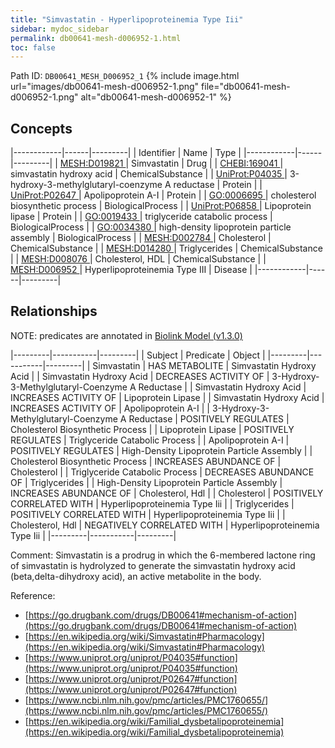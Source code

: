 ```yaml
---
title: "Simvastatin - Hyperlipoproteinemia Type Iii"
sidebar: mydoc_sidebar
permalink: db00641-mesh-d006952-1.html
toc: false 
---
```



Path ID: `DB00641_MESH_D006952_1`
{% include image.html url="images/db00641-mesh-d006952-1.png" file="db00641-mesh-d006952-1.png" alt="db00641-mesh-d006952-1" %}

## Concepts

|------------|------|---------|
| Identifier | Name | Type    |
|------------|------|---------|
| <a href="https://identifiers.org/MESH:D019821">MESH:D019821 </a> | Simvastatin | Drug |
| <a href="https://identifiers.org/CHEBI:169041">CHEBI:169041 </a> | simvastatin hydroxy acid | ChemicalSubstance |
| <a href="https://identifiers.org/UniProt:P04035">UniProt:P04035 </a> | 3-hydroxy-3-methylglutaryl-coenzyme A reductase | Protein |
| <a href="https://identifiers.org/UniProt:P02647">UniProt:P02647 </a> | Apolipoprotein A-I | Protein |
| <a href="https://identifiers.org/GO:0006695">GO:0006695 </a> | cholesterol biosynthetic process | BiologicalProcess |
| <a href="https://identifiers.org/UniProt:P06858">UniProt:P06858 </a> | Lipoprotein lipase | Protein |
| <a href="https://identifiers.org/GO:0019433">GO:0019433 </a> | triglyceride catabolic process | BiologicalProcess |
| <a href="https://identifiers.org/GO:0034380">GO:0034380 </a> | high-density lipoprotein particle assembly | BiologicalProcess |
| <a href="https://identifiers.org/MESH:D002784">MESH:D002784 </a> | Cholesterol | ChemicalSubstance |
| <a href="https://identifiers.org/MESH:D014280">MESH:D014280 </a> | Triglycerides | ChemicalSubstance |
| <a href="https://identifiers.org/MESH:D008076">MESH:D008076 </a> | Cholesterol, HDL | ChemicalSubstance |
| <a href="https://identifiers.org/MESH:D006952">MESH:D006952 </a> | Hyperlipoproteinemia Type III | Disease |
|------------|------|---------|

## Relationships


NOTE: predicates are annotated in <a href="https://github.com/biolink/biolink-model/releases/tag/v1.3.0">Biolink Model (v1.3.0)</a>

|---------|-----------|---------|
| Subject | Predicate | Object  |
|---------|-----------|---------|
| Simvastatin | HAS METABOLITE | Simvastatin Hydroxy Acid |
| Simvastatin Hydroxy Acid | DECREASES ACTIVITY OF | 3-Hydroxy-3-Methylglutaryl-Coenzyme A Reductase |
| Simvastatin Hydroxy Acid | INCREASES ACTIVITY OF | Lipoprotein Lipase |
| Simvastatin Hydroxy Acid | INCREASES ACTIVITY OF | Apolipoprotein A-I |
| 3-Hydroxy-3-Methylglutaryl-Coenzyme A Reductase | POSITIVELY REGULATES | Cholesterol Biosynthetic Process |
| Lipoprotein Lipase | POSITIVELY REGULATES | Triglyceride Catabolic Process |
| Apolipoprotein A-I | POSITIVELY REGULATES | High-Density Lipoprotein Particle Assembly |
| Cholesterol Biosynthetic Process | INCREASES ABUNDANCE OF | Cholesterol |
| Triglyceride Catabolic Process | DECREASES ABUNDANCE OF | Triglycerides |
| High-Density Lipoprotein Particle Assembly | INCREASES ABUNDANCE OF | Cholesterol, Hdl |
| Cholesterol | POSITIVELY CORRELATED WITH | Hyperlipoproteinemia Type Iii |
| Triglycerides | POSITIVELY CORRELATED WITH | Hyperlipoproteinemia Type Iii |
| Cholesterol, Hdl | NEGATIVELY CORRELATED WITH | Hyperlipoproteinemia Type Iii |
|---------|-----------|---------|

Comment: Simvastatin is a prodrug in which the 6-membered lactone ring of simvastatin is hydrolyzed to generate the simvastatin hydroxy acid (beta,delta-dihydroxy acid), an active metabolite in the body.

Reference: 
  - [https://go.drugbank.com/drugs/DB00641#mechanism-of-action](https://go.drugbank.com/drugs/DB00641#mechanism-of-action)
  - [https://en.wikipedia.org/wiki/Simvastatin#Pharmacology](https://en.wikipedia.org/wiki/Simvastatin#Pharmacology)
  - [https://www.uniprot.org/uniprot/P04035#function](https://www.uniprot.org/uniprot/P04035#function)
  - [https://www.uniprot.org/uniprot/P02647#function](https://www.uniprot.org/uniprot/P02647#function)
  - [https://www.ncbi.nlm.nih.gov/pmc/articles/PMC1760655/](https://www.ncbi.nlm.nih.gov/pmc/articles/PMC1760655/)
  - [https://en.wikipedia.org/wiki/Familial_dysbetalipoproteinemia](https://en.wikipedia.org/wiki/Familial_dysbetalipoproteinemia)

